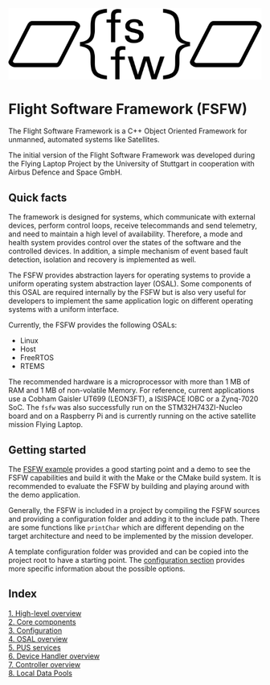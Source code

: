 ![FSFW Logo](misc/logo/FSFW_Logo_V3_bw.png)

# Flight Software Framework (FSFW)

The Flight Software Framework is a C++ Object Oriented Framework for unmanned,
automated systems like Satellites. 

The initial version of the Flight Software Framework was developed during
the Flying Laptop Project by the University of Stuttgart in cooperation
with Airbus Defence and Space GmbH.

## Quick facts

The framework is designed for systems, which communicate with external devices, perform control loops, receive telecommands and send telemetry, and need to maintain a high level of availability. Therefore, a mode and health system provides control over the states of the software and the controlled devices. In addition, a simple mechanism of event based fault detection, isolation and recovery is implemented as well. 

The FSFW provides abstraction layers for operating systems to provide a uniform operating system abstraction layer (OSAL). Some components of this OSAL are required internally by the FSFW but is also very useful for developers to implement the same application logic on different operating systems with a uniform interface.

Currently, the FSFW provides the following OSALs:

- Linux
- Host 
- FreeRTOS
- RTEMS

The recommended hardware is a microprocessor with more than 1 MB of RAM and 1 MB of non-volatile Memory. For reference, current applications use a Cobham Gaisler UT699 (LEON3FT), a ISISPACE IOBC or a Zynq-7020 SoC. The `fsfw` was also successfully run on the STM32H743ZI-Nucleo board and on a Raspberry Pi and is currently running on the active satellite mission Flying Laptop.

## Getting started

The [FSFW example](https://egit.irs.uni-stuttgart.de/fsfw/fsfw_example) provides a good starting point and a demo to see the FSFW capabilities and build it with the Make or the CMake build system. It is recommended to evaluate the FSFW by building and playing around with the demo application.

Generally, the FSFW is included in a project by compiling the FSFW sources and providing
a configuration folder and adding it to the include path. There are some functions like `printChar` which are different depending on the target architecture and need to be implemented by the mission developer.

A template configuration folder was provided and can be copied into the project root to have
a starting point. The [configuration section](doc/README-config.md#top) provides more specific information about the possible options.

## Index

[1. High-level overview](doc/README-highlevel.md#top) <br>
[2. Core components](doc/README-core.md#top) <br>
[3. Configuration](doc/README-config.md#top) <br>
[4. OSAL overview](doc/README-osal.md#top) <br>
[5. PUS services](doc/README-pus.md#top) <br>
[6. Device Handler overview](doc/README-devicehandlers.md#top) <br>
[7. Controller overview](doc/README-controllers.md#top) <br>
[8. Local Data Pools](doc/README-localpools.md#top) <br>



